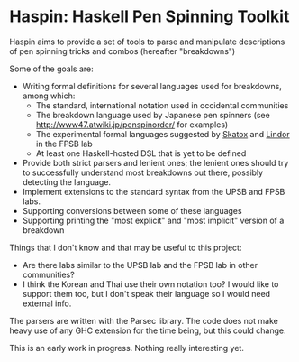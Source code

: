 Haspin: Haskell Pen Spinning Toolkit
====================================

Haspin aims to provide a set of tools to parse and manipulate descriptions of
pen spinning tricks and combos (hereafter "breakdowns")

Some of the goals are:

* Writing formal definitions for several languages used for breakdowns, among
  which:
  * The standard, international notation used in occidental communities
  * The breakdown language used by Japanese pen spinners (see
    http://www47.atwiki.jp/penspinorder/ for examples)
  * The experimental formal languages suggested by
    [Skatox](http://thefpsb.penspinning.fr/tricks/systeme-de-breakdown-bas-niveau-decomposer-les-tricks-t12320.html)
    and
    [Lindor](http://thefpsb.penspinning.fr/tricks/un-langage-informatique-descriptif-des-combos-t12383.html)
    in the FPSB lab
  * At least one Haskell-hosted DSL that is yet to be defined
* Provide both strict parsers and lenient ones; the lenient ones should try to
  successfully understand most breakdowns out there, possibly detecting the
  language.
* Implement extensions to the standard syntax from the UPSB and FPSB labs.
* Supporting conversions between some of these languages
* Supporting printing the "most explicit" and "most implicit" version of a breakdown

Things that I don't know and that may be useful to this project:

* Are there labs similar to the UPSB lab and the FPSB lab in other communities?
* I think the Korean and Thai use their own notation too? I would like to
  support them too, but I don't speak their language so I would need external
  info.

The parsers are written with the Parsec library. The code does not make heavy use of
any GHC extension for the time being, but this could change.

This is an early work in progress. Nothing really interesting yet.

